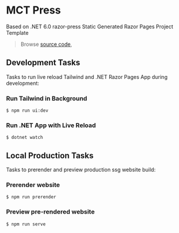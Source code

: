 # MCT Press

Based on .NET 6.0 razor-press Static Generated Razor Pages Project Template

> Browse [source code](https://github.com/NetCoreTemplates/razor-press), 

## Development Tasks

Tasks to run live reload Tailwind and .NET Razor Pages App during development:

### Run Tailwind in Background

    $ npm run ui:dev

### Run .NET App with Live Reload

    $ dotnet watch

## Local Production Tasks

Tasks to prerender and preview production ssg website build:

### Prerender website

    $ npm run prerender

### Preview pre-rendered website

    $ npm run serve
